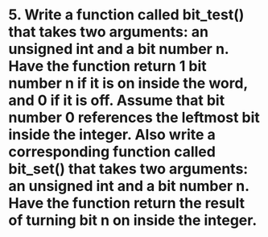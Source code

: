 # 5. Write a function called bit_test() that takes two arguments: an unsigned int and a bit number n. Have the function return 1 bit number n if it is on inside the word, and 0 if it is off. Assume that bit number 0 references the leftmost bit inside the integer. Also write a corresponding function called bit_set() that takes two arguments: an unsigned int and a bit number n. Have the function return the result of turning bit n on inside the integer.

